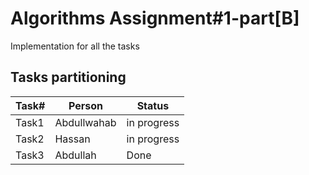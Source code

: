 # Algorithms Assignment#1-part[B]

Implementation for all the tasks

## Tasks partitioning


| Task#     | Person      | Status      |
| --------- | ----------- |-------------|
| Task1     | Abdullwahab | in progress |
| Task2     | Hassan      | in progress |
| Task3     | Abdullah    | Done        |
